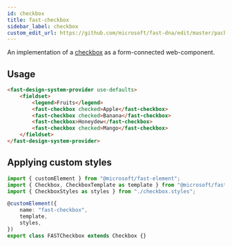 ```yaml
---
id: checkbox
title: fast-checkbox
sidebar_label: checkbox
custom_edit_url: https://github.com/microsoft/fast-dna/edit/master/packages/web-components/fast-foundation/src/checkbox/README.md
---
```


An implementation of a [checkbox](https://developer.mozilla.org/en-US/docs/Web/HTML/Element/Input/checkbox) as a form-connected web-component.

## Usage

```html live
<fast-design-system-provider use-defaults>
    <fieldset>
        <legend>Fruits</legend>
        <fast-checkbox checked>Apple</fast-checkbox>
        <fast-checkbox checked>Banana</fast-checkbox>
        <fast-checkbox>Honeydew</fast-checkbox>
        <fast-checkbox checked>Mango</fast-checkbox>
    </fieldset>
</fast-design-system-provider>
```

## Applying custom styles

```ts
import { customElement } from "@microsoft/fast-element";
import { Checkbox, CheckboxTemplate as template } from "@microsoft/fast-foundation";
import { CheckboxStyles as styles } from "./checkbox.styles";

@customElement({
    name: "fast-checkbox",
    template,
    styles,
})
export class FASTCheckbox extends Checkbox {}
```